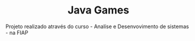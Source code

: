 <h1 align="center"> Java Games </h1>
<p>Projeto realizado através do curso - Analíse e Desenvovimento de sistemas - na FIAP
<br>
</p>
